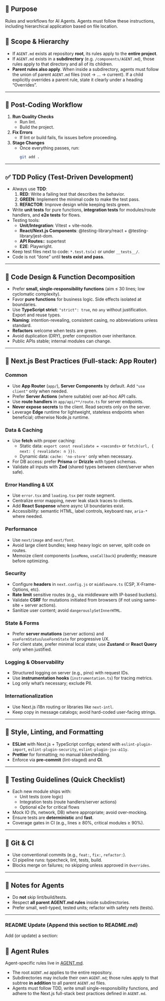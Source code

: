 ## 🎯 Purpose
Rules and workflows for AI Agents. Agents must follow these instructions, including hierarchical application based on file location.

## 🌳 Scope & Hierarchy
- If `AGENT.md` exists at repository **root**, its rules apply to the **entire project**.
- If `AGENT.md` exists in a **subdirectory** (e.g. `/components/AGENT.md`), those rules apply to that directory and all of its children.
- **Parent rules also apply**. When inside a subdirectory, agents must follow the union of parent `AGENT.md` files (root → … → current). If a child explicitly overrides a parent rule, state it clearly under a heading “Overrides”.

---

## 🔧 Post-Coding Workflow
1. **Run Quality Checks**
   - Run lint.
   - Build the project.
2. **Fix Errors**
   - If lint or build fails, fix issues before proceeding.
3. **Stage Changes**
   - Once everything passes, run:
     ```bash
     git add .
     ```

---

## ✅ TDD Policy (Test-Driven Development)
- Always use **TDD**:
  1) **RED**: Write a failing test that describes the behavior.
  2) **GREEN**: Implement the minimal code to make the test pass.
  3) **REFACTOR**: Improve design while keeping tests green.
- Write **unit tests** for pure functions, **integration tests** for modules/route handlers, and **e2e tests** for flows.
- Testing tools:
  - **Unit/Integration**: Vitest + vite-node.
  - **React/Next.js Components**: @testing-library/react + @testing-library/jest-dom.
  - **API Routes:**: supertest
  - **E2E**: Playwright.
- Keep test files next to code: `*.test.ts(x)` or under `__tests__/`.
- Code is not “done” until **tests exist and pass**.

---

## 🧩 Code Design & Function Decomposition
- Prefer **small, single-responsibility functions** (aim ≤ 30 lines; low cyclomatic complexity).
- Favor **pure functions** for business logic. Side effects isolated at boundaries.
- Use **TypeScript strict**: `"strict": true`, no `any` without justification. Export and reuse types.
- **Naming**: intention-revealing, consistent casing, no abbreviations unless standard.
- **Refactors** welcome when tests are green.
- Avoid duplication (DRY), prefer composition over inheritance.
- Public APIs stable; internal modules can change.

---

## 🧭 Next.js Best Practices (Full-stack: App Router)
### Common
- Use **App Router** (`app/`), **Server Components** by default. Add `"use client"` only when needed.
- Prefer **Server Actions** (where suitable) over ad-hoc API calls.
- Use **route handlers** in `app/api/**/route.ts` for server endpoints.
- **Never expose secrets** to the client. Read secrets only on the server.
- Leverage **Edge** runtime for lightweight, stateless endpoints when beneficial; otherwise Node.js runtime.

### Data & Caching
- Use **fetch** with proper caching:
  - Static data: `export const revalidate = <seconds>` or `fetch(url, { next: { revalidate: n }})`.
  - Dynamic data: `cache: 'no-store'` only when necessary.
- For DB access: prefer **Prisma** or **Drizzle** with typed schemas.
- Validate all inputs with **Zod** (shared types between client/server when safe).

### Error Handling & UX
- Use `error.tsx` and `loading.tsx` per route segment.
- Centralize error mapping, never leak stack traces to clients.
- Add **React Suspense** where async UI boundaries exist.
- Accessibility: semantic HTML, label controls, keyboard nav, `aria-*` where needed.

### Performance
- Use `next/image` and `next/font`.
- Avoid large client bundles; keep heavy logic on server, split code on routes.
- Memoize client components (`useMemo`, `useCallback`) prudently; measure before optimizing.

### Security
- Configure **headers** in `next.config.js` or `middleware.ts` (CSP, X-Frame-Options, etc).
- **Rate limit** sensitive routes (e.g., via middleware with IP-based buckets).
- Validate **CSRF** for mutations initiated from browsers (if not using same-site + server actions).
- Sanitize user content; avoid `dangerouslySetInnerHTML`.

### State & Forms
- Prefer **server mutations** (server actions) and `useFormStatus`/`useFormState` for progressive UX.
- For client state, prefer minimal local state; use **Zustand** or **React Query** only when justified.

### Logging & Observability
- Structured logging on server (e.g., pino) with request IDs.
- Use **instrumentation hooks** (`instrumentation.ts`) for tracing metrics.
- Log only what’s necessary; exclude PII.

### Internationalization
- Use Next.js i18n routing or libraries like `next-intl`.
- Keep copy in message catalogs; avoid hard-coded user-facing strings.

---

## 🧹 Style, Linting, and Formatting
- **ESLint** with Next.js + TypeScript configs; extend with `eslint-plugin-import`, `eslint-plugin-security`, `eslint-plugin-jsx-a11y`.
- **Prettier** for formatting; no manual bikeshedding.
- Enforce via **pre-commit** (lint-staged) and **CI**.

---

## 🧪 Testing Guidelines (Quick Checklist)
- Each new module ships with:
  - Unit tests (core logic)
  - Integration tests (route handlers/server actions)
  - Optional e2e for critical flows
- Mock IO (fs, network, DB) where appropriate; avoid over-mocking.
- Ensure tests are **deterministic** and **fast**.
- Coverage gates in CI (e.g., lines ≥ 80%, critical modules ≥ 90%).

---

## 🔁 Git & CI
- Use conventional commits (e.g., `feat:`, `fix:`, `refactor:`).
- CI pipeline runs: typecheck, lint, tests, build.
- Blocks merge on failures; no skipping unless approved in `Overrides`.

---

## 📌 Notes for Agents
- Do **not** skip lint/build/tests.
- Respect **all parent AGENT.md rules** inside subdirectories.
- Prefer small, well-typed, tested units; refactor with safety nets (tests).

---

### README Update (Append this section to README.md)
Add (or update) a section:

## 🤖 Agent Rules
Agent-specific rules live in [AGENT.md](./AGENT.md).  
- The root `AGENT.md` applies to the entire repository.  
- Subdirectories may include their own `AGENT.md`; those rules apply to that subtree **in addition** to all parent `AGENT.md` files.  
- Agents must follow TDD, write small single-responsibility functions, and adhere to the Next.js full-stack best practices defined in `AGENT.md`.
